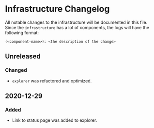 # Infrastructure Changelog

All notable changes to the infrastructure will be documented in this file. Since the `infrastructure` has a lot of
components, the logs will have the following format:

```
(<component-name>): <the description of the change>
```

## Unreleased

### Changed

- `explorer` was refactored and optimized.

## 2020-12-29

### Added

- Link to status page was added to explorer.
